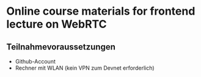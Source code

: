 # Online course materials for frontend lecture on WebRTC

## Teilnahmevoraussetzungen

- Github-Account
- Rechner mit WLAN (kein VPN zum Devnet erforderlich)
